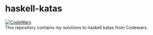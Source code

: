 # haskell-katas
[![CodeWars](https://www.codewars.com/users/Whit3Manu/badges/large)](https://www.codewars.com/users/Whit3Manu "My Honor Badge")  
This repository contains my solutions to haskell katas from Codewars.
